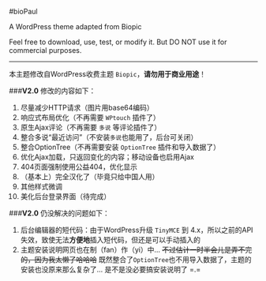 #bioPaul

A WordPress theme adapted from Biopic

Feel free to download, use, test, or modify it. But DO NOT use it for commercial purposes.

----------

本主题修改自WordPress收费主题 `Biopic`，**请勿用于商业用途**！

###**V2.0** 修改的内容如下：

 1. 尽量减少HTTP请求（图片用base64编码）
 2. 响应式布局优化（不再需要 `WPtouch` 插件了）
 3. 原生Ajax评论（不再需要 `多说` 等评论插件了）
 4. 整合多说“最近访问”（不安装`多说`也能用了，后台可关闭）
 5. 整合OptionTree（不再需要安装 `OptionTree` 插件和导入数据了）
 6. 优化Ajax加载，只返回变化的内容；移动设备也启用Ajax
 7. 404页面强制使用公益404，优化显示
 8. （基本上）完全汉化了（毕竟只给中国人用）
 9. 其他样式微调
 10. 美化后台登录界面（待完成） 

###**V2.0** 仍没解决的问题如下：

1. 后台编辑器的短代码：由于WordPress升级 `TinyMCE` 到 4.x，所以之前的API失效，致使无法**方便地**插入短代码，但还是可以手动插入的
2. 主题安装说明网页也在制（fan）作（yi）中... 
<del>不过估计一时半会儿是弄不完的，因为我太懒了哈哈哈</del>
既然整合了`OptionTree`也不用导入数据了，主题的安装也没原来那么复杂了... 是不是没必要搞安装说明了 =.=